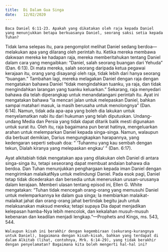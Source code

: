 ```yaml
---
title:  Di Dalam Gua Singa
date:   12/02/2020
---
```


`Baca Daniel 6:11-23. Apakah yang dikatakan oleh raja kepada Daniel yang menunjukkan betapa berkuasanya Daniel, seorang saksi setia kepada Tuhan?`

Tidak lama selepas itu, para pengomplot melihat Daniel sedang berdoa—melakukan apa yang dilarang oleh perintah itu. Ketika mereka membawa dakwaan mereka ke hadapan raja, mereka memberitahukan tentang Daniel dalam cara yang mengaibkan: “Daniel, salah seorang buangan dari Yehuda” (Dan. 6:13). Di mata mereka, salah seorang daripada ketua pegawai kerajaan itu, orang yang disayangi oleh raja, tidak lebih dari hanya seorang “buangan.” Tambahan lagi, mereka melagakan Daniel dengan raja dengan mengatakan bahawa Daniel “tidak mengindahkan tuanku, ya raja, dan tidak mengindahkan larangan yang tuanku keluarkan.” Sekarang, raja menyedari bahawa dia telah diperangkap untuk menandatangani perintah itu. Ayat ini mengatakan bahawa “ia mencari jalan untuk melepaskan Daniel, bahkan sampai matahari masuk, ia masih berusaha untuk menolongnya” (Dan. 6:14). Namun, tidak ada apa-apa yang boleh dia lakukan untuk menyelamatkan nabi itu dari hukuman yang telah diputuskan. Undang-undang Media dan Persia yang tidak dapat ditarik balik mesti digunakan untuk surat itu. Oleh itu, raja bagaimana pun berat hatinya, mengeluarkan arahan untuk melemparkan Daniel kepada singa-singa. Namun, walaupun dia berbuat demikian, Darius mengungkapkan harapannya, yang kedengaran seperti sebuah doa: “ ‘Tuhanmu yang kau sembah dengan tekun, Dialah kiranya yang melepaskan engkau’ ” (Dan. 6:17).

Ayat alkitabiah tidak mengatakan apa yang dilakukan oleh Daniel di antara singa-singa itu, tetapi seseorang dapat membuat andaian bahawa dia berdoa. Dan Tuhan menunjukkan penghargaan kepada iman Daniel dengan mengirimkan malaikatNya untuk melindungi Daniel. Pada esok pagi, Daniel tetap tidak dicederakan dan bersedia untuk meneruskan urusan-urusanya dalam kerajaan.  Memberi ulasan tentang episod ini, Ellen G. White mengatakan: “Tuhan tidak mencegah orang-orang yang memusuhi Daniel untuk melemparkannya ke dalam gua singa; Ia membiarkan malaikat-malaikat jahat dan orang-orang jahat bertindak begitu jauh untuk melaksanakan maksud mereka; tetapi supaya Dia dapat menjadikan kelepasan hamba-Nya lebih mencolok, dan kekalahan musuh-musuh kebenaran dan keadilan menjadi lengkap.”—Prophets and Kings, ms. 543, 544.

`Walaupun kisah ini berakhir dengan kegembiraan (sekurang-kurangnya untuk Daniel), bagaimana dengan kisah-kisah, bahkan yang terdapat di dalam Alkitab (lihat, contohnya, Mrk. 6:14-29), yang tidak berakhir dengan penyelamatan? Bagaimana kita boleh mengerti hal-hal ini?`